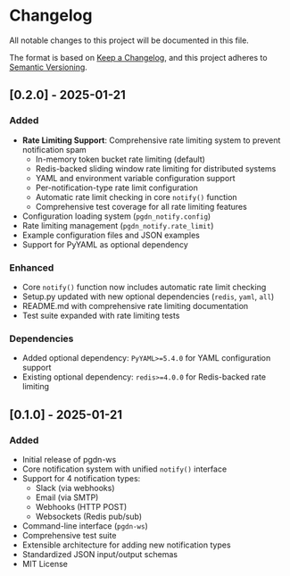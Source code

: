 # Changelog

All notable changes to this project will be documented in this file.

The format is based on [Keep a Changelog](https://keepachangelog.com/en/1.0.0/),
and this project adheres to [Semantic Versioning](https://semver.org/spec/v2.0.0.html).

## [0.2.0] - 2025-01-21

### Added
- **Rate Limiting Support**: Comprehensive rate limiting system to prevent notification spam
  - In-memory token bucket rate limiting (default)
  - Redis-backed sliding window rate limiting for distributed systems
  - YAML and environment variable configuration support
  - Per-notification-type rate limit configuration
  - Automatic rate limit checking in core `notify()` function
  - Comprehensive test coverage for all rate limiting features
- Configuration loading system (`pgdn_notify.config`)
- Rate limiting management (`pgdn_notify.rate_limit`)
- Example configuration files and JSON examples
- Support for PyYAML as optional dependency

### Enhanced
- Core `notify()` function now includes automatic rate limit checking
- Setup.py updated with new optional dependencies (`redis`, `yaml`, `all`)
- README.md with comprehensive rate limiting documentation
- Test suite expanded with rate limiting tests

### Dependencies
- Added optional dependency: `PyYAML>=5.4.0` for YAML configuration support
- Existing optional dependency: `redis>=4.0.0` for Redis-backed rate limiting

## [0.1.0] - 2025-01-21

### Added
- Initial release of pgdn-ws
- Core notification system with unified `notify()` interface
- Support for 4 notification types:
  - Slack (via webhooks)
  - Email (via SMTP)
  - Webhooks (HTTP POST)
  - Websockets (Redis pub/sub)
- Command-line interface (`pgdn-ws`)
- Comprehensive test suite
- Extensible architecture for adding new notification types
- Standardized JSON input/output schemas
- MIT License 